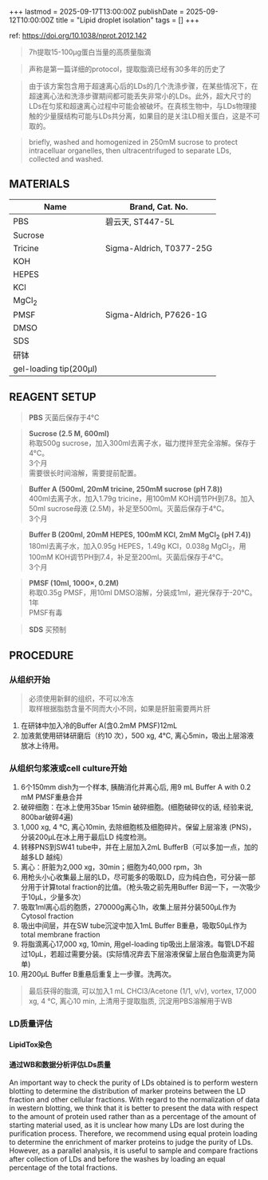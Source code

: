 +++
lastmod = 2025-09-17T13:00:00Z
publishDate = 2025-09-12T10:00:00Z
title = "Lipid droplet isolation"
tags = []
+++

ref: https://doi.org/10.1038/nprot.2012.142

> 7h提取15-100μg蛋白当量的高质量脂滴

> 声称是第一篇详细的protocol，提取脂滴已经有30多年的历史了

> 由于该方案包含用于超速离心后的LDs的几个洗涤步骤，在某些情况下，在超速离心法和洗涤步骤期间都可能丢失非常小的LDs。此外，超大尺寸的LDs在匀浆和超速离心过程中可能会被破坏。在真核生物中，与LDs物理接触的少量膜结构可能与LDs共分离，如果目的是关注LD相关蛋白，这是不可取的。

> briefly, washed and homogenized in 250mM sucrose to protect intracelluar organelles, then ultracentrifuged to separate LDs, collected and washed.

## MATERIALS

| Name                   | Brand, Cat. No.          |
| ---------------------- | ------------------------ |
| PBS                    | 碧云天, ST447-5L         |
| Sucrose                |                          |
| Tricine                | Sigma-Aldrich, T0377-25G |
| KOH                    |                          |
| HEPES                  |
| KCl                    |                          |
| MgCl<sub>2</sub>       |                          |
| PMSF                   | Sigma-Aldrich, P7626-1G  |
| DMSO                   |
| SDS                    |
| 研钵                   |
| gel-loading tip(200μl) |

## REAGENT SETUP

> **PBS** 灭菌后保存于4°C

> **Sucrose (2.5 M, 600ml)**  
> 称取500g sucrose，加入300ml去离子水，磁力搅拌至完全溶解。保存于4°C。  
> 3个月  
> 需要很长时间溶解，需要提前配置。  

> **Buffer A (500ml, 20mM tricine, 250mM sucrose (pH 7.8))**  
> 400ml去离子水，加入1.79g tricine，用100mM KOH调节PH到7.8。加入50ml sucrose母液 (2.5M)，补足至500ml。灭菌后保存于4°C。  
> 3个月  

> **Buffer B (200ml, 20mM HEPES, 100mM KCl, 2mM MgCl<sub>2</sub> (pH 7.4))**  
> 180ml去离子水，加入0.95g HEPES，1.49g KCl，0.038g MgCl<sub>2</sub>，用100mM KOH调节PH到7.4，补足至200ml。灭菌后保存于4°C。  
> 3个月  

> **PMSF (10ml, 1000×, 0.2M)**  
> 称取0.35g PMSF，用10ml DMSO溶解，分装成1ml，避光保存于-20°C。  
> 1年  
> PMSF有毒  

> **SDS** 买预制  

## PROCEDURE

### 从组织开始

> 必须使用新鲜的组织，不可以冷冻  
> 取样根据脂肪含量不同而大小不同，如果是肝脏需要两片肝  

1. 在研钵中加入冷的Buffer A(含0.2mM PMSF)12mL
2. 加液氮使用研钵研磨后（约10 次），500 xg, 4°C, 离心5min，吸出上层溶液放冰上待用。

### 从组织匀浆液或cell culture开始

1. 6个150mm dish为一个样本, 胰酶消化并离心后, 用9 mL Buffer A with 0.2 mM PMSF重悬合并
2. 破碎细胞：在冰上使用35bar 15min 破碎细胞。(细胞破碎仪的话, 经验来说, 800bar破碎4遍)
3. 1,000 xg, 4 °C, 离心10min, 去除细胞核及细胞碎片。保留上层溶液 (PNS)，分装200μL在冰上用于最后LD 纯度检测。
4. 转移PNS到SW41 tube中，并在上层加入2mL BufferB（可以多加一点，加的越多LD 越纯）
5. 离心：肝脏为2,000 xg，30min；细胞为40,000 rpm，3h
6. 用枪头小心收集最上层的LD，尽可能多的吸取LD，应为纯白色，可分装一部分用于计算total fraction的比值。（枪头吸之前先用Buffer B润一下，一次吸少于10μL，少量多次）
7. 吸取1ml离心后的胞质，270000g离心1h，收集上层并分装500μL作为Cytosol fraction
8. 吸出中间层，并在SW tube沉淀中加入1mL Buffer B重悬，吸取50μL作为total membrane fraction
9. 将脂滴离心17,000 xg, 10min, 用gel-loading tip吸出上层溶液。每管LD不超过10μL，若超过需要分装。(实际情况弃去下层溶液保留上层白色脂滴更为简单)
10. 用200μL Buffer B重悬后重复上一步骤。洗两次。

> 最后获得的脂滴, 可以加入1 mL CHCl3/Acetone (1/1, v/v), vortex, 17,000 xg, 4 °C, 离心10 min, 上清用于提取脂质, 沉淀用PBS溶解用于WB

### LD质量评估

#### LipidTox染色

#### 通过WB和数据分析评估LDs质量

An important way to check the purity of LDs obtained is to perform western blotting to determine the distribution of marker proteins between the LD fraction and other cellular fractions. With regard to the normalization of data in western blotting, we think that it is better to present the data with respect to the amount of protein used rather than as a percentage of the amount of starting material used, as it is unclear how many LDs are lost during the purification process. Therefore, we recommend using equal protein loading to determine the enrichment of marker proteins to judge the purity of LDs. However, as a parallel analysis, it is useful to sample and compare fractions after collection of LDs and before the washes by loading an equal percentage of the total fractions.
<!-- 
| Sample                 | Starting amounts                                   | Sample collection (Step 1)                                                                                                                                                      | Homogenization (Steps 3 and 4)                                                                                                                                                         | Ultracentrifugation (Step 8)                                          | Typical yield of LD protein (μg) | Typical size range of LDs (μm) |
| ---------------------- | -------------------------------------------------- | ------------------------------------------------------------------------------------------------------------------------------------------------------------------------------- | -------------------------------------------------------------------------------------------------------------------------------------------------------------------------------------- | --------------------------------------------------------------------- | -------------------------------- | ------------------------------ |
| Caenorhabditis elegans | 4 × 10^5^ worms                                    | Wash the worms three times with 50 ml of PBS plus 0.001% (vol/vol) Triton X-100 and then once with 50 ml of buffer A. Resuspend the worms in 10 ml of buffer A with 0.2 mM PMSF | Homogenize the worms four times on ice with a Polytron at 14,000 r.p.m., 1 min per time with 30-s intervals. Centrifuge at 1,000g for 30 s, keep the supernatant and proceed to Step 5 | 10,200–10,600g for 1 h at 4 °C                                        | ~30                              | 0.5–2                          |
| Mouse skeletal muscle  | Muscle dissected from hind legs of 20 C57BL/6 mice | Remove the fascia and connective tissues, then cut into small pieces and resuspend in 12 ml of buffer A with 0.2 mM PMSF                                                        | Homogenize on ice 20 times with a tight-fitting Dounce. Centrifuge at 100g for 10 min at 4 °C, keep the supernatant and proceed to Step 5                                              | 182,000g for 1 h at 4 °C                                              | ~15                              | 0.5–1                          |
| Mouse liver            | Livers of two C57BL/6 mice                         | Remove the fascia and connective tissues, then cut into small pieces and resuspend in 12 ml of buffer A with 0.2 mM PMSF                                                        | Homogenize on ice ten times with a loose-fitting Dounce. Centrifuge at 100g for 10 min at 4 °C, keep the supernatant and proceed to Step 5                                             | 2,000g for 30 min at 4 °C                                             | ~100                             | 1–5                            |
| CHO-K2 cells           | Cells from ten 150-mm plates (100% confluent)      | Wash the dishes with 10 ml of icecold PBS. Scrape the cells and resuspend in 100 ml of PBS, and centrifuge at 1,000g for 10 min at 4 °C to collect cells                        | None required.<br>Proceed directly to Step 5                                                                                                                                           | 182,000g for 1 h at 4 °C                                              | ~20                              | 0.1–1                          |
| Bacteria/yeast         | 400 ml of liquid culture in stationary phase       | Collect the cells by centrifuging the culture at 4,000g for 10 min. Wash the cells twice with 30 ml of PBS and collect cells                                                    | None required.<br>Proceed directly to Step 5                                                                                                                                           | 10,200–10,600g for 1 h at 4 °C for yeast and 182,000g for 1 h at 4 °C | ~25                              | 0.1–1                          |

 -->
